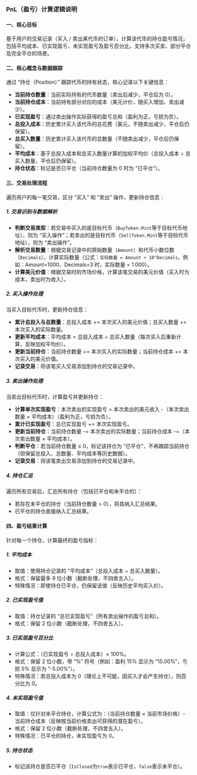 ### PnL（盈亏）计算逻辑说明

#### 一、核心目标

基于用户的交易记录（买入 / 卖出某代币的订单），计算该代币的持仓盈亏情况，包括平均成本、已实现盈亏、未实现盈亏及盈亏百分比，支持多次买卖、部分平仓及完全平仓的场景。

#### 二、核心概念与数据跟踪

通过 “持仓（Position）” 跟踪代币的持有状态，核心记录以下关键信息：

- **当前持仓数量**：当前实际持有的代币数量（卖出后减少，平仓后为 0）。
- **当前持仓成本**：当前持有部分对应的成本（美元计价，随买入增加、卖出减少）。
- **已实现盈亏**：通过卖出操作实际获得的盈亏总和（盈利为正，亏损为负）。
- **总投入成本**：历史累计买入该代币的总花费（美元，不随卖出减少，平仓后仍保留）。
- **总买入数量**：历史累计买入该代币的总数量（不随卖出减少，平仓后仍保留）。
- **平均成本**：基于总投入成本和总买入数量计算的加权平均价（总投入成本 ÷ 总买入数量，平仓后仍保留）。
- **持仓状态**：标记是否已平仓（当前持仓数量为 0 时为 “已平仓”）。

#### 三、交易处理流程

遍历用户的每一笔交易，区分 “买入” 和 “卖出” 操作，更新持仓信息：

##### 1. 交易识别与数据解析

- **判断交易类型**：若交易中买入的是目标代币（`BuyToken.Mint`等于目标代币地址），则为 “买入操作”；若卖出的是目标代币（`SellToken.Mint`等于目标代币地址），则为 “卖出操作”。
- **解析交易数量**：根据交易记录中的原始数量（`Amount`）和代币小数位数（`Decimals`），计算实际数量（公式：`实际数量 = Amount ÷ 10^Decimals`，例如：Amount=1000、Decimals=3 时，实际数量 = 1.000）。
- **计算美元价值**：根据交易时的市场价格，计算该笔交易的美元价值（买入时为成本，卖出时为收入）。

##### 2. 买入操作处理

当买入目标代币时，更新持仓信息：

- **累计总投入与总数量**：总投入成本 += 本次买入的美元价值；总买入数量 += 本次买入的实际数量。
- **更新平均成本**：平均成本 = 总投入成本 ÷ 总买入数量（每次买入后重新计算，反映加权平均价）。
- **更新当前持仓**：当前持仓数量 += 本次买入的实际数量；当前持仓成本 += 本次买入的美元价值。
- **记录交易**：将该笔买入交易添加到持仓的交易记录中。

##### 3. 卖出操作处理

当卖出目标代币时，计算盈亏并更新持仓：

- **计算单次实现盈亏**：本次卖出的实现盈亏 = 本次卖出的美元收入 -（本次卖出数量 × 平均成本）（盈利为正，亏损为负）。
- **累计已实现盈亏**：总已实现盈亏 += 本次实现盈亏。
- **更新当前持仓**：当前持仓数量 -= 本次卖出的实际数量；当前持仓成本 -=（本次卖出数量 × 平均成本）。
- **判断平仓**：若当前持仓数量 ≤ 0，标记该持仓为 “已平仓”，不再跟踪当前持仓（但保留总投入、总数量、平均成本等历史数据）。
- **记录交易**：将该笔卖出交易添加到持仓的交易记录中。

##### 4. 持仓汇总

遍历所有交易后，汇总所有持仓（包括已平仓和未平仓的）：

- 若存在未平仓的持仓（当前持仓数量 > 0），将其纳入汇总结果。
- 已平仓的持仓直接纳入汇总结果。

#### 四、盈亏结果计算

针对每一个持仓，计算最终的盈亏指标：

##### 1. 平均成本

- 取值：使用持仓记录的 “平均成本”（总投入成本 ÷ 总买入数量）。
- 格式：保留最多 9 位小数（截断处理，不四舍五入）。
- 特殊情况：即使持仓已平仓，仍保留该值（反映历史平均买入价）。

##### 2. 已实现盈亏值

- 取值：持仓记录的 “总已实现盈亏”（所有卖出操作的盈亏总和）。
- 格式：保留 2 位小数（截断处理，不四舍五入）。

##### 3. 已实现盈亏百分比

- 计算公式：（已实现盈亏 ÷ 总投入成本）× 100%。
- 格式：保留 2 位小数，带 “%” 符号（例如：盈利 15% 显示为 “15.00%”，亏损 5% 显示为 “-5.00%”）。
- 特殊情况：若总投入成本为 0（理论上不可能，因买入才会产生持仓），则百分比为 0。

##### 4. 未实现盈亏值

- 取值：仅针对未平仓持仓，计算公式为：（当前持仓数量 × 当前市场价格）- 当前持仓成本（反映按当前价格卖出可获得的潜在盈亏）。
- 格式：保留 2 位小数（截断处理，不四舍五入）。
- 特殊情况：已平仓的持仓，未实现盈亏为 0。

##### 5. 持仓状态

- 标记该持仓是否已平仓（`IsClosed`为`true`表示已平仓，`false`表示未平仓）。